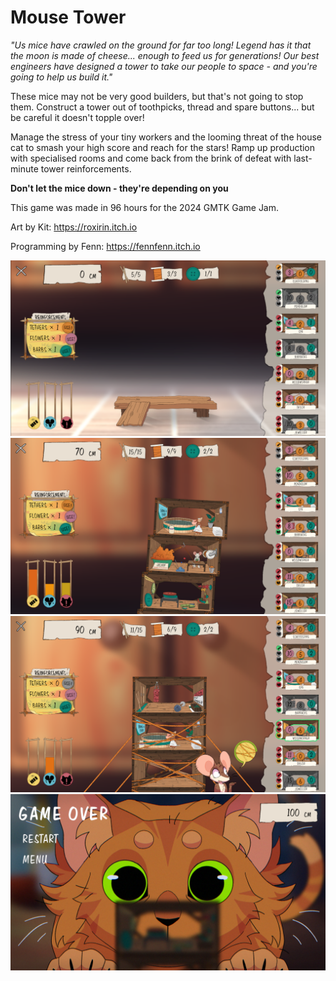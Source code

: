 # Mouse Tower

*"Us mice have crawled on the ground for far too long! Legend has it that the moon is made of cheese... enough to feed us for generations! Our best engineers have designed a tower to take our people to space - and you're going to help us build it."*

These mice may not be very good builders, but that's not going to stop them. Construct a tower out of toothpicks, thread and spare buttons... but be careful it doesn't topple over!

Manage the stress of your tiny workers and the looming threat of the house cat to smash your high score and reach for the stars! Ramp up production with specialised rooms and come back from the brink of defeat with last-minute tower reinforcements. 

**Don't let the mice down - they're depending on you**

This game was made in 96 hours for the 2024 GMTK Game Jam.

Art by Kit: https://roxirin.itch.io

Programming by Fenn: https://fennfenn.itch.io

![alt text](https://github.com/fennkm/Mouse-Tower-Game/blob/main/Assets/Thumbnails/Thumb1.png?raw=true)
![alt text](https://github.com/fennkm/Mouse-Tower-Game/blob/main/Assets/Thumbnails/Thumb2.png?raw=true)
![alt text](https://github.com/fennkm/Mouse-Tower-Game/blob/main/Assets/Thumbnails/Thumb3.png?raw=true)
![alt text](https://github.com/fennkm/Mouse-Tower-Game/blob/main/Assets/Thumbnails/Thumb4.png?raw=true)

